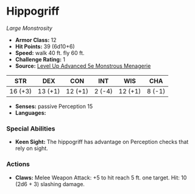 # Hippogriff

*Large* *Monstrosity*

- **Armor Class:** 12
- **Hit Points:** 39 (6d10+6)
- **Speed:** walk 40 ft. fly 60 ft.
- **Challenge Rating:** 1
- **Source:** [Level Up Advanced 5e Monstrous Menagerie](https://www.levelup5e.com)

| STR | DEX | CON | INT | WIS | CHA |
| --- | --- | --- | --- | --- | --- |
| 16 (+3) | 13 (+1) | 12 (+1) | 2 (-4) | 12 (+1) | 8 (-1) |

- **Senses:** passive Perception 15
- **Languages:** 
### Special Abilities
- **Keen Sight:** The hippogriff has advantage on Perception checks that rely on sight.
### Actions
- **Claws:** Melee Weapon Attack: +5 to hit  reach 5 ft.  one target. Hit: 10 (2d6 + 3) slashing damage.
